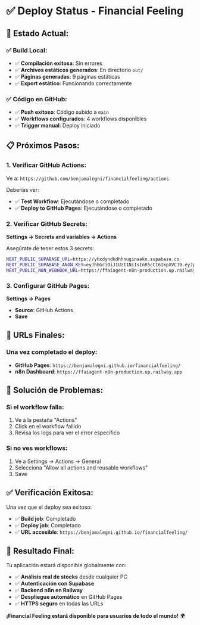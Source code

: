 # ✅ Deploy Status - Financial Feeling

## 🎯 **Estado Actual:**

### ✅ **Build Local:**
- ✅ **Compilación exitosa**: Sin errores
- ✅ **Archivos estáticos generados**: En directorio `out/`
- ✅ **Páginas generadas**: 9 páginas estáticas
- ✅ **Export estático**: Funcionando correctamente

### ✅ **Código en GitHub:**
- ✅ **Push exitoso**: Código subido a `main`
- ✅ **Workflows configurados**: 4 workflows disponibles
- ✅ **Trigger manual**: Deploy iniciado

## 📋 **Próximos Pasos:**

### **1. Verificar GitHub Actions:**
Ve a: `https://github.com/benjamalegni/financialfeeling/actions`

Deberías ver:
- ✅ **Test Workflow**: Ejecutándose o completado
- ✅ **Deploy to GitHub Pages**: Ejecutándose o completado

### **2. Verificar GitHub Secrets:**
**Settings → Secrets and variables → Actions**

Asegúrate de tener estos 3 secrets:
```bash
NEXT_PUBLIC_SUPABASE_URL=https://yhxdyndkdhhnuginaekn.supabase.co
NEXT_PUBLIC_SUPABASE_ANON_KEY=eyJhbGciOiJIUzI1NiIsInR5cCI6IkpXVCJ9.eyJpc3MiOiJzdXBhYmFzZSIsInJlZiI6InloeGR5bmRrZGhobnVnaW5hZWtuIiwicm9sZSI6ImFub24iLCJpYXQiOjE3NTA3MTYxMTgsImV4cCI6MjA2NjI5MjExOH0.-3qFN_HEZx7i1rGhpaZg9edxoSRDgUkPzDYfrPNiIqI
NEXT_PUBLIC_N8N_WEBHOOK_URL=https://ffaiagent-n8n-production.up.railway.app/webhook-test/analyze-stocks
```

### **3. Configurar GitHub Pages:**
**Settings → Pages**
- **Source**: GitHub Actions
- **Save**

## 🎯 **URLs Finales:**

### **Una vez completado el deploy:**
- **GitHub Pages**: `https://benjamalegni.github.io/financialfeeling/`
- **n8n Dashboard**: `https://ffaiagent-n8n-production.up.railway.app`

## 🚨 **Solución de Problemas:**

### **Si el workflow falla:**
1. Ve a la pestaña "Actions"
2. Click en el workflow fallido
3. Revisa los logs para ver el error específico

### **Si no ves workflows:**
1. Ve a Settings → Actions → General
2. Selecciona "Allow all actions and reusable workflows"
3. Save

## ✅ **Verificación Exitosa:**

Una vez que el deploy sea exitoso:
- ✅ **Build job**: Completado
- ✅ **Deploy job**: Completado
- ✅ **URL accesible**: `https://benjamalegni.github.io/financialfeeling/`

## 🎉 **Resultado Final:**

Tu aplicación estará disponible globalmente con:
- ✅ **Análisis real de stocks** desde cualquier PC
- ✅ **Autenticación con Supabase**
- ✅ **Backend n8n en Railway**
- ✅ **Despliegue automático** en GitHub Pages
- ✅ **HTTPS seguro** en todas las URLs

**¡Financial Feeling estará disponible para usuarios de todo el mundo!** 🌍 